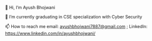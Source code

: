 👋 Hi, I’m Ayush Bhojwani

🌱 I’m currently graduating in CSE specialization with Cyber Security

📫 How to reach me email: ayushbhojwani7887@gmail.com ; LinkedIn: https://www.linkedin.com/in/ayushbhojwani/

<!--
**bhojwaniayush/bhojwaniayush** is a ✨ _special_ ✨ repository because its `README.md` (this file) appears on your GitHub profile.

Here are some ideas to get you started:

- 🔭 I’m currently working on ...
- 🌱 I’m currently learning ...
- 👯 I’m looking to collaborate on ...
- 🤔 I’m looking for help with ...
- 💬 Ask me about ...
- 📫 How to reach me: ...
- 😄 Pronouns: ...
- ⚡ Fun fact: ...
-->
